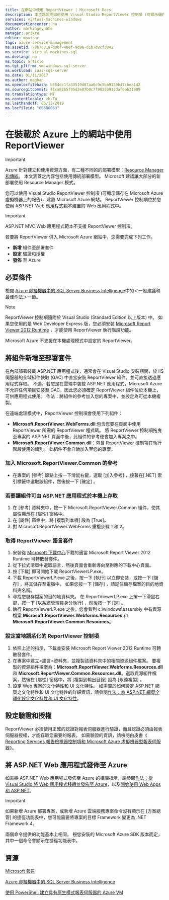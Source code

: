 ```yaml
---
title: 在網站中使用 ReportViewer | Microsoft Docs
description: 本主題說明如何使用 Visual Studio ReportViewer 控制項 (可顯示儲存在 Microsoft Azure 虛擬機器上的報告)，建置 Microsoft Azure 網站。
services: virtual-machines-windows
documentationcenter: na
author: markingmyname
manager: erikre
editor: monicar
tags: azure-service-management
ms.assetid: 78b76318-d9bf-48ef-9d9e-d1b7d8cf3042
ms.service: virtual-machines-sql
ms.devlang: na
ms.topic: article
ms.tgt_pltfrm: vm-windows-sql-server
ms.workload: iaas-sql-server
ms.date: 01/11/2017
ms.author: maghan
ms.openlocfilehash: b554dc1fa33519d87aa0c9c5ba9130b47cbea142
ms.sourcegitcommit: 41ca82b5f95d2e07b0c7f9025b912daf0ab21909
ms.translationtype: MT
ms.contentlocale: zh-TW
ms.lasthandoff: 06/13/2019
ms.locfileid: "60580063"
---
```

# <a name="use-reportviewer-in-a-web-site-hosted-in-azure"></a>在裝載於 Azure 上的網站中使用 ReportViewer
> [!IMPORTANT]
> Azure 針對建立和使用資源方面，有二種不同的的部署模型：[Resource Manager 和傳統](../../../azure-resource-manager/resource-manager-deployment-model.md)。 本文涵蓋之內容包括使用傳統部署模型。 Microsoft 建議讓大部分的新部署使用 Resource Manager 模式。

您可以使用 Visual Studio ReportViewer 控制項 (可顯示儲存在 Microsoft Azure 虛擬機器上的報告)，建置 Microsoft Azure 網站。 ReportViewer 控制項位於您使用 ASP.NET Web 應用程式範本建置的 Web 應用程式中。

> [!IMPORTANT]
> ASP.NET MVC Web 應用程式範本不支援 ReportViewer 控制項。

若要將 ReportViewer 併入 Microsoft Azure 網站中，您需要完成下列工作。

* **新增** 組件至部署套件
* **設定** 驗證和授權
* **發佈** 至 Azure

## <a name="prerequisites"></a>必要條件
檢閱 [Azure 虛擬機器中的 SQL Server Business Intelligence](../classic/ps-sql-bi.md)中的＜一般建議和最佳作法＞一節。

> [!NOTE]
> ReportViewer 控制項隨附於 Visual Studio (Standard Edition 以上版本) 中。 如果您使用的是 Web Developer Express 版，您必須安裝 [Microsoft Report Viewer 2012 Runtime](https://www.microsoft.com/download/details.aspx?id=35747) ，才能使用 ReportViewer 執行階段功能。
>
> Microsoft Azure 不支援在本機處理模式中設定的 ReportViewer。

## <a name="adding-assemblies-to-the-deployment-package"></a>將組件新增至部署套件
在內部部署裝載 ASP.NET 應用程式後，通常會在 Visual Studio 安裝期間，於 IIS 伺服器的全域組件快取 (GAC) 中直接安裝 ReportViewer 組件，並可直接透過應用程式存取。 不過，若您是在雲端中裝載 ASP.NET 應用程式，Microsoft Azure 不允許任何項目安裝至 GAC，因此您必須確定 ReportViewer 組件位於本機上，可供應用程式使用。 作法：將組件的參考加入您的專案中，並設定為可從本機複製。

在遠端處理模式中，ReportViewer 控制項會使用下列組件：

* **Microsoft.ReportViewer.WebForms.dll**:包含您要在頁面中使用 ReportViewer 所需的 ReportViewer 程式碼。 將 ReportViewer 控制項拖曳至專案的 ASP.NET 頁面中後，此組件的參考便會加入專案之中。
* **Microsoft.ReportViewer.Common.dll**：包含 ReportViewer 控制項在執行階段使用的類別。 此組件不會自動加入至您的專案。

### <a name="to-add-a-reference-to-microsoftreportviewercommon"></a>加入 Microsoft.ReportViewer.Common 的參考
* 在專案的 [參考]  節點上按一下滑鼠右鍵，選取 [加入參考]  ，接著在[.NET] 索引標籤中選取該組件，然後按一下 [確定]  。

### <a name="to-make-the-assemblies-locally-accessible-by-your-aspnet-application"></a>若要讓組件可由 ASP.NET 應用程式於本機上存取
1. 在 [參考]  資料夾中，按一下 Microsoft.ReportViewer.Common 組件，使其屬性顯示在 [屬性] 窗格中。
2. 在 [屬性] 窗格中，將 [複製到本機]  設為 [True]。
3. 對 Microsoft.ReportViewer.WebForms 重複步驟 1 和 2。

### <a name="to-get-reportviewer-language-pack"></a>取得 ReportViewer 語言套件
1. 安裝從 [Microsoft 下載中心](https://go.microsoft.com/fwlink/?LinkId=317386)下載的適當 Microsoft Report Viewer 2012 Runtime 可轉散發套件。
2. 從下拉式清單中選取語言，然後頁面會重新導向至對應的下載中心頁面。
3. 按 [下載]  即可開始下載 ReportViewerLP.exe。
4. 下載 ReportViewerLP.exe 之後，按一下 [執行]  以立即安裝，或按一下 [儲存]  ，將其儲存至電腦中。 如果您按一下 [儲存]  ，請記住儲存檔案的目的地資料夾名稱。
5. 尋找您儲存檔案的目的地資料夾。 在 ReportViewerLP.exe 上按一下滑鼠右鍵，按一下 [以系統管理員身分執行]  ，然後按一下 [是]  。
6. 執行 ReportViewerLP.exe 之後，您會看到 c:\windows\assembly 中有資源檔案 **Microsoft.ReportViewer.Webforms.Resources** 和 **Microsoft.ReportViewer.Common.Resources**。

### <a name="to-configure-for-localized-reportviewer-control"></a>設定當地語系化的 ReportViewer 控制項
1. 依照上述的指示，下載並安裝 Microsoft Report Viewer 2012 Runtime 可轉散發套件。
2. 在專案中建立\<語言\>資料夾，並複製該資料夾中的相關資源組件檔案。 要複製的資源組件檔案為：**Microsoft.ReportViewer.Webforms.Resources.dll** 和 **Microsoft.ReportViewer.Common.Resources.dll**。選取資源組件檔案，然後在 [屬性] 窗格中，將 [複製到輸出目錄]  設為 [永遠複製]  。
3. 設定 Web 專案的文化特性和 UI 文化特性。 如需關於如何設定 ASP.NET 網頁之文化特性和 UI 文化特性的詳細資訊，請參閱[作法：為 ASP.NET 網頁全球化設定文化特性和 UI 文化特性](https://go.microsoft.com/fwlink/?LinkId=237461)。

## <a name="configuring-authentication-and-authorization"></a>設定驗證和授權
ReportViewer 必須使用正確的認證對報表伺服器進行驗證，而且認證必須由報表伺服器授權，才能存取您需要的報表。 如需驗證的資訊，請檢閱白皮書《 [Reporting Services 報告檢視器控制項和 Microsoft Azure 虛擬機器型報表伺服器](https://msdn.microsoft.com/library/azure/dn753698.aspx)》。

## <a name="publish-the-aspnet-web-application-to-azure"></a>將 ASP.NET Web 應用程式發佈至 Azure
如需將 ASP.NET Web 應用程式發佈至 Azure 的相關指示，請參閱[作法：從 Visual Studio 將 Web 應用程式移轉並發佈至 Azure](../../../vs-azure-tools-migrate-publish-web-app-to-cloud-service.md)，以及[開始使用 Web Apps 和 ASP.NET](../../../app-service/app-service-web-get-started-dotnet.md)。

> [!IMPORTANT]
> 如果新增 Azure 部署專案，或新增 Azure 雲端服務專案命令沒有顯示在 [方案總管] 的捷徑功能表中，您可能需要將專案的目標 Framework 變更為 .NET Framework 4。
>
> 兩個命令提供的功能基本上相同。 視您安裝的 Microsoft Azure SDK 版本而定，其中一個命令會顯示在捷徑功能表中。
>
>

## <a name="resources"></a>資源
[Microsoft 報告](https://go.microsoft.com/fwlink/?LinkId=205399)

[Azure 虛擬機器中的 SQL Server Business Intelligence](../classic/ps-sql-bi.md)

[使用 PowerShell 建立具有原生模式報表伺服器的 Azure VM](../classic/ps-sql-report.md)
